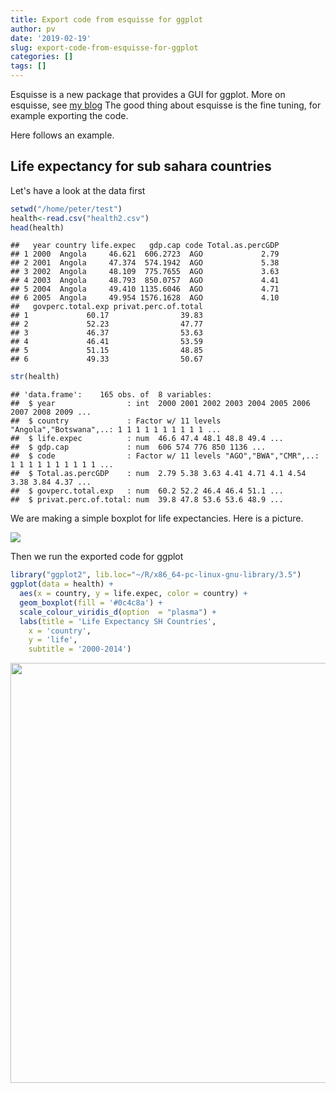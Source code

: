```yaml
---
title: Export code from esquisse for ggplot
author: pv
date: '2019-02-19'
slug: export-code-from-esquisse-for-ggplot
categories: []
tags: []
---
```

Esquisse is a new package that provides a GUI for ggplot. More on esquisse, see [my blog](http://d3-media.blogspot.com/2019/02/gui-for-r-ggplot.html)
The good thing about esquisse is the fine tuning, for example exporting the code.

Here follows an example.
## Life expectancy for sub sahara countries

Let's have a look at the data first


```r
setwd("/home/peter/test")
health<-read.csv("health2.csv")
head(health)
```

```
##   year country life.expec   gdp.cap code Total.as.percGDP
## 1 2000  Angola     46.621  606.2723  AGO             2.79
## 2 2001  Angola     47.374  574.1942  AGO             5.38
## 3 2002  Angola     48.109  775.7655  AGO             3.63
## 4 2003  Angola     48.793  850.0757  AGO             4.41
## 5 2004  Angola     49.410 1135.6046  AGO             4.71
## 6 2005  Angola     49.954 1576.1628  AGO             4.10
##   govperc.total.exp privat.perc.of.total
## 1             60.17                39.83
## 2             52.23                47.77
## 3             46.37                53.63
## 4             46.41                53.59
## 5             51.15                48.85
## 6             49.33                50.67
```

```r
str(health)
```

```
## 'data.frame':	165 obs. of  8 variables:
##  $ year                : int  2000 2001 2002 2003 2004 2005 2006 2007 2008 2009 ...
##  $ country             : Factor w/ 11 levels "Angola","Botswana",..: 1 1 1 1 1 1 1 1 1 1 ...
##  $ life.expec          : num  46.6 47.4 48.1 48.8 49.4 ...
##  $ gdp.cap             : num  606 574 776 850 1136 ...
##  $ code                : Factor w/ 11 levels "AGO","BWA","CMR",..: 1 1 1 1 1 1 1 1 1 1 ...
##  $ Total.as.percGDP    : num  2.79 5.38 3.63 4.41 4.71 4.1 4.54 3.38 3.84 4.37 ...
##  $ govperc.total.exp   : num  60.2 52.2 46.4 46.4 51.1 ...
##  $ privat.perc.of.total: num  39.8 47.8 53.6 53.6 48.9 ...
```
We are making a simple boxplot for life expectancies.
Here is a picture.

![](/post/2019-02-19-export-code-from-esquisse-for-ggplot_files/r1.png)

Then we run the exported code for ggplot


```r
library("ggplot2", lib.loc="~/R/x86_64-pc-linux-gnu-library/3.5")
ggplot(data = health) +
  aes(x = country, y = life.expec, color = country) +
  geom_boxplot(fill = '#0c4c8a') +
  scale_colour_viridis_d(option  = "plasma") +
  labs(title = 'Life Expectancy SH Countries',
    x = 'country',
    y = 'life',
    subtitle = '2000-2014') 
```

<img src="/post/2019-02-19-export-code-from-esquisse-for-ggplot_files/figure-html/unnamed-chunk-2-1.png" width="672" />
